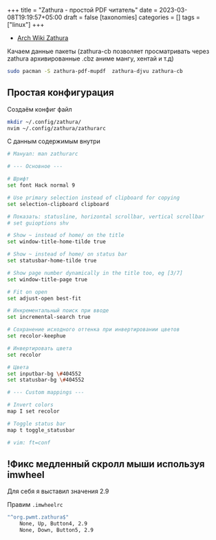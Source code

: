 +++
title = "Zathura - простой PDF читатель"
date = 2023-03-08T19:19:57+05:00
draft = false
[taxonomies]
categories = []
tags = ["linux"]
+++

- [Arch Wiki Zathura](https://wiki.archlinux.org/title/Zathura)

Качаем данные пакеты (zathura-cb позволяет просматривать через zathura архивированные .cbz аниме мангу, хентай и т.д)

```sh
sudo pacman -S zathura-pdf-mupdf  zathura-djvu zathura-cb
```

## Простая конфигурация

Создаём конфиг файл

```sh
mkdir ~/.config/zathura/
nvim ~/.config/zathura/zathurarc
```

С данным содержимым внутри

```sh
# Мануал: man zathurarc

# --- Основное ---

# Шрифт
set font Hack normal 9

# Use primary selection instead of clipboard for copying
set selection-clipboard clipboard

# Показать: statusline, horizontal scrollbar, vertical scrollbar
# set guioptions shv

# Show ~ instead of home/ on the title
set window-title-home-tilde true

# Show ~ instead of home/ on status bar
set statusbar-home-tilde true

# Show page number dynamically in the title too, eg [3/7]
set window-title-page true

# Fit on open
set adjust-open best-fit

# Инкрементальный поиск при вводе
set incremental-search true

# Сохранение исходного оттенка при инвертировании цветов
set recolor-keephue

# Инвертировать цвета
set recolor

# Цвета
set inputbar-bg \#404552
set statusbar-bg \#404552

# --- Custom mappings ---

# Invert colors
map I set recolor

# Toggle status bar
map t toggle_statusbar

# vim: ft=conf
```

## !Фикс медленный скролл мыши используя imwheel

Для себя я выставил значения 2.9

Правим `.imwheelrc`

```sh
"^org.pwmt.zathura$"
	None, Up, Button4, 2.9
	None, Down, Button5, 2.9
```
